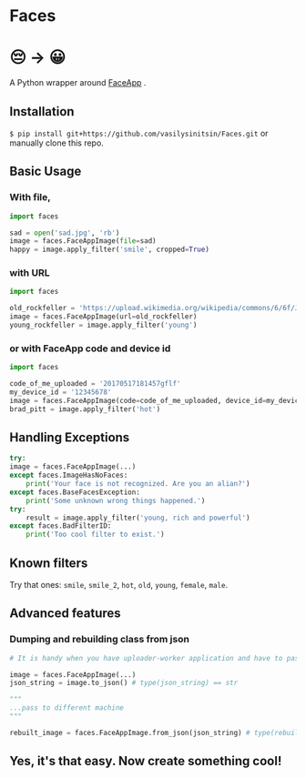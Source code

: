 # Faces
# :pensive: →  :grinning:

A Python wrapper around [FaceApp](https://www.faceapp.com/) .

## Installation
`$ pip install git+https://github.com/vasilysinitsin/Faces.git`
or manually clone this repo.
 
## Basic Usage
### With file,
```python
import faces

sad = open('sad.jpg', 'rb')
image = faces.FaceAppImage(file=sad)
happy = image.apply_filter('smile', cropped=True)
```
### with URL
```python
import faces

old_rockfeller = 'https://upload.wikimedia.org/wikipedia/commons/6/6f/John_D._Rockefeller_1885.jpg'
image = faces.FaceAppImage(url=old_rockfeller)
young_rockfeller = image.apply_filter('young')
```
### or with FaceApp code and device id
```python
import faces

code_of_me_uploaded = '20170517181457gflf'
my_device_id = '12345678'
image = faces.FaceAppImage(code=code_of_me_uploaded, device_id=my_device_id)
brad_pitt = image.apply_filter('hot')
```

## Handling Exceptions
```python
try:
image = faces.FaceAppImage(...)
except faces.ImageHasNoFaces:
    print('Your face is not recognized. Are you an alian?')
except faces.BaseFacesException:
    print('Some unknown wrong things happened.')
try:
    result = image.apply_filter('young, rich and powerful')
except faces.BadFilterID:
    print('Too cool filter to exist.')
```

## Known filters
Try that ones: `smile`, `smile_2`, `hot`, `old`, `young`, `female`, `male`.

## Advanced features
### Dumping and rebuilding class from json
```python
# It is handy when you have uploader-worker application and have to pass data between.

image = faces.FaceAppImage(...)
json_string = image.to_json() # type(json_string) == str

"""
...pass to different machine
"""

rebuilt_image = faces.FaceAppImage.from_json(json_string) # type(rebuilt_image) == faces.FaceAppImage
```

## Yes, it's that easy. Now create something cool!